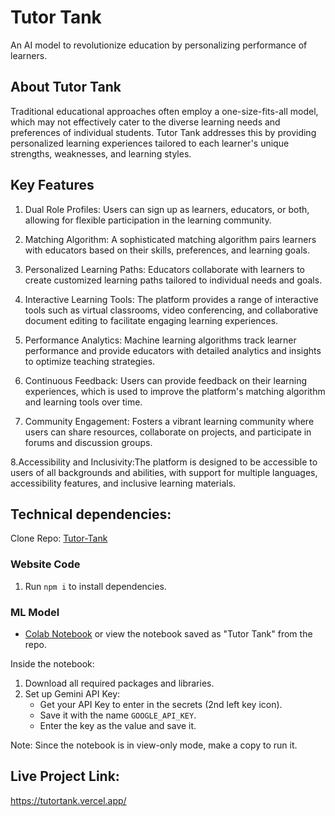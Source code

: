 # Tutor Tank
An AI model to revolutionize education by personalizing performance of learners.

## About Tutor Tank
Traditional educational approaches often employ a one-size-fits-all model, which may not effectively cater to the diverse learning needs and preferences of individual students. Tutor Tank addresses this by providing personalized learning experiences tailored to each learner's unique strengths, weaknesses, and learning styles.


## Key Features


1. Dual Role Profiles: Users can sign up as learners, educators, or both, allowing for flexible participation in the learning community.

2. Matching Algorithm: A sophisticated matching algorithm pairs learners with educators based on their skills, preferences, and learning goals.

3. Personalized Learning Paths: Educators collaborate with learners to create customized learning paths tailored to individual needs and goals.

4. Interactive Learning Tools: The platform provides a range of interactive tools such as virtual classrooms, video conferencing, and collaborative document editing to facilitate engaging learning experiences.

5. Performance Analytics: Machine learning algorithms track learner performance and provide educators with detailed analytics and insights to optimize teaching strategies.

6. Continuous Feedback: Users can provide feedback on their learning experiences, which is used to improve the platform's matching algorithm and learning tools over time.

7. Community Engagement: Fosters a vibrant learning community where users can share resources, collaborate on projects, and participate in forums and discussion groups.

8.Accessibility and Inclusivity:The platform is designed to be accessible to users of all backgrounds and abilities, with support for multiple languages, accessibility features, and inclusive learning materials.


## Technical dependencies:

Clone Repo: [Tutor-Tank](https://github.com/aggrhythm/Tutor-Tank.git)

### Website Code
1. Run `npm i` to install dependencies.

### ML Model
- [Colab Notebook](https://colab.research.google.com/drive/10hSr7wpMQNPmS76F60IiNK9UN8dNSILe?usp=sharing) or view the notebook saved as "Tutor Tank" from the repo.

Inside the notebook:
1. Download all required packages and libraries.
2. Set up Gemini API Key:
    - Get your API Key to enter in the secrets (2nd left key icon).
    - Save it with the name `GOOGLE_API_KEY`.
    - Enter the key as the value and save it.
    
Note: Since the notebook is in view-only mode, make a copy to run it.

## Live Project Link: 

https://tutortank.vercel.app/



